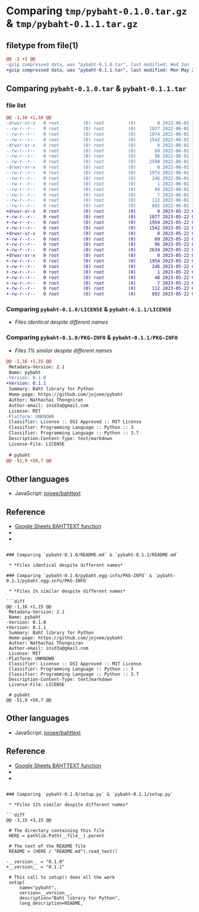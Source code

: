 # Comparing `tmp/pybaht-0.1.0.tar.gz` & `tmp/pybaht-0.1.1.tar.gz`

## filetype from file(1)

```diff
@@ -1 +1 @@
-gzip compressed data, was "pybaht-0.1.0.tar", last modified: Wed Jun  1 10:37:27 2022, max compression
+gzip compressed data, was "pybaht-0.1.1.tar", last modified: Mon May 22 09:54:45 2023, max compression
```

## Comparing `pybaht-0.1.0.tar` & `pybaht-0.1.1.tar`

### file list

```diff
@@ -1,16 +1,16 @@
-drwxr-xr-x   0 root         (0) root         (0)        0 2022-06-01 10:37:27.498155 pybaht-0.1.0/
--rw-r--r--   0 root         (0) root         (0)     1077 2022-06-01 10:37:12.000000 pybaht-0.1.0/LICENSE
--rw-r--r--   0 root         (0) root         (0)     1974 2022-06-01 10:37:27.498155 pybaht-0.1.0/PKG-INFO
--rw-r--r--   0 root         (0) root         (0)     1542 2022-06-01 10:37:12.000000 pybaht-0.1.0/README.md
-drwxr-xr-x   0 root         (0) root         (0)        0 2022-06-01 10:37:27.498155 pybaht-0.1.0/pybaht/
--rw-r--r--   0 root         (0) root         (0)       69 2022-06-01 10:37:12.000000 pybaht-0.1.0/pybaht/__init__.py
--rw-r--r--   0 root         (0) root         (0)       96 2022-06-01 10:37:12.000000 pybaht-0.1.0/pybaht/__main__.py
--rw-r--r--   0 root         (0) root         (0)     2598 2022-06-01 10:37:12.000000 pybaht-0.1.0/pybaht/bahttext.py
-drwxr-xr-x   0 root         (0) root         (0)        0 2022-06-01 10:37:27.498155 pybaht-0.1.0/pybaht.egg-info/
--rw-r--r--   0 root         (0) root         (0)     1974 2022-06-01 10:37:27.000000 pybaht-0.1.0/pybaht.egg-info/PKG-INFO
--rw-r--r--   0 root         (0) root         (0)      246 2022-06-01 10:37:27.000000 pybaht-0.1.0/pybaht.egg-info/SOURCES.txt
--rw-r--r--   0 root         (0) root         (0)        1 2022-06-01 10:37:27.000000 pybaht-0.1.0/pybaht.egg-info/dependency_links.txt
--rw-r--r--   0 root         (0) root         (0)       49 2022-06-01 10:37:27.000000 pybaht-0.1.0/pybaht.egg-info/entry_points.txt
--rw-r--r--   0 root         (0) root         (0)        7 2022-06-01 10:37:27.000000 pybaht-0.1.0/pybaht.egg-info/top_level.txt
--rw-r--r--   0 root         (0) root         (0)      112 2022-06-01 10:37:27.502155 pybaht-0.1.0/setup.cfg
--rw-r--r--   0 root         (0) root         (0)      892 2022-06-01 10:37:25.000000 pybaht-0.1.0/setup.py
+drwxr-xr-x   0 root         (0) root         (0)        0 2023-05-22 09:54:45.545077 pybaht-0.1.1/
+-rw-r--r--   0 root         (0) root         (0)     1077 2023-05-22 09:54:35.000000 pybaht-0.1.1/LICENSE
+-rw-r--r--   0 root         (0) root         (0)     1954 2023-05-22 09:54:45.545077 pybaht-0.1.1/PKG-INFO
+-rw-r--r--   0 root         (0) root         (0)     1542 2023-05-22 09:54:35.000000 pybaht-0.1.1/README.md
+drwxr-xr-x   0 root         (0) root         (0)        0 2023-05-22 09:54:45.545077 pybaht-0.1.1/pybaht/
+-rw-r--r--   0 root         (0) root         (0)       69 2023-05-22 09:54:35.000000 pybaht-0.1.1/pybaht/__init__.py
+-rw-r--r--   0 root         (0) root         (0)       96 2023-05-22 09:54:35.000000 pybaht-0.1.1/pybaht/__main__.py
+-rw-r--r--   0 root         (0) root         (0)     2634 2023-05-22 09:54:35.000000 pybaht-0.1.1/pybaht/bahttext.py
+drwxr-xr-x   0 root         (0) root         (0)        0 2023-05-22 09:54:45.545077 pybaht-0.1.1/pybaht.egg-info/
+-rw-r--r--   0 root         (0) root         (0)     1954 2023-05-22 09:54:45.000000 pybaht-0.1.1/pybaht.egg-info/PKG-INFO
+-rw-r--r--   0 root         (0) root         (0)      246 2023-05-22 09:54:45.000000 pybaht-0.1.1/pybaht.egg-info/SOURCES.txt
+-rw-r--r--   0 root         (0) root         (0)        1 2023-05-22 09:54:45.000000 pybaht-0.1.1/pybaht.egg-info/dependency_links.txt
+-rw-r--r--   0 root         (0) root         (0)       48 2023-05-22 09:54:45.000000 pybaht-0.1.1/pybaht.egg-info/entry_points.txt
+-rw-r--r--   0 root         (0) root         (0)        7 2023-05-22 09:54:45.000000 pybaht-0.1.1/pybaht.egg-info/top_level.txt
+-rw-r--r--   0 root         (0) root         (0)      112 2023-05-22 09:54:45.545077 pybaht-0.1.1/setup.cfg
+-rw-r--r--   0 root         (0) root         (0)      892 2023-05-22 09:54:43.000000 pybaht-0.1.1/setup.py
```

### Comparing `pybaht-0.1.0/LICENSE` & `pybaht-0.1.1/LICENSE`

 * *Files identical despite different names*

### Comparing `pybaht-0.1.0/PKG-INFO` & `pybaht-0.1.1/PKG-INFO`

 * *Files 1% similar despite different names*

```diff
@@ -1,16 +1,15 @@
 Metadata-Version: 2.1
 Name: pybaht
-Version: 0.1.0
+Version: 0.1.1
 Summary: Baht library for Python
 Home-page: https://github.com/jojoee/pybaht
 Author: Nathachai Thongniran
 Author-email: inid3a@gmail.com
 License: MIT
-Platform: UNKNOWN
 Classifier: License :: OSI Approved :: MIT License
 Classifier: Programming Language :: Python :: 3
 Classifier: Programming Language :: Python :: 3.7
 Description-Content-Type: text/markdown
 License-File: LICENSE
 
 # pybaht
@@ -51,9 +50,7 @@
 ```
 
 ## Other languages
 - JavaScript: [jojoee/bahttext](https://github.com/jojoee/bahttext)
 
 ## Reference
 - [Google Sheets BAHTTEXT function](https://support.google.com/docs/answer/9982303?hl=en)
-
-
```

### Comparing `pybaht-0.1.0/README.md` & `pybaht-0.1.1/README.md`

 * *Files identical despite different names*

### Comparing `pybaht-0.1.0/pybaht.egg-info/PKG-INFO` & `pybaht-0.1.1/pybaht.egg-info/PKG-INFO`

 * *Files 1% similar despite different names*

```diff
@@ -1,16 +1,15 @@
 Metadata-Version: 2.1
 Name: pybaht
-Version: 0.1.0
+Version: 0.1.1
 Summary: Baht library for Python
 Home-page: https://github.com/jojoee/pybaht
 Author: Nathachai Thongniran
 Author-email: inid3a@gmail.com
 License: MIT
-Platform: UNKNOWN
 Classifier: License :: OSI Approved :: MIT License
 Classifier: Programming Language :: Python :: 3
 Classifier: Programming Language :: Python :: 3.7
 Description-Content-Type: text/markdown
 License-File: LICENSE
 
 # pybaht
@@ -51,9 +50,7 @@
 ```
 
 ## Other languages
 - JavaScript: [jojoee/bahttext](https://github.com/jojoee/bahttext)
 
 ## Reference
 - [Google Sheets BAHTTEXT function](https://support.google.com/docs/answer/9982303?hl=en)
-
-
```

### Comparing `pybaht-0.1.0/setup.py` & `pybaht-0.1.1/setup.py`

 * *Files 11% similar despite different names*

```diff
@@ -3,15 +3,15 @@
 
 # The directory containing this file
 HERE = pathlib.Path(__file__).parent
 
 # The text of the README file
 README = (HERE / "README.md").read_text()
 
-__version__ = "0.1.0"
+__version__ = "0.1.1"
 
 # This call to setup() does all the work
 setup(
     name="pybaht",
     version=__version__,
     description="Baht library for Python",
     long_description=README,
```

